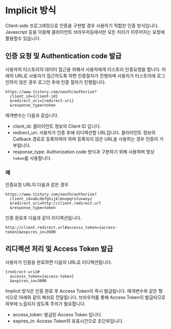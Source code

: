 # Implicit 방식

Client-side 프로그래밍으로 인증을 구현할 경우 사용하기 적합한 인증 방식입니다. Javascript 등을 이용해 클라이언트 브라우저등에서만 모든 처리가 이루어지는 요청에 활용할수 있습니다.

## 인증 요청 및 Authentication code 발급

사용자의 티스토리의 데이터 접근을 위해서 사용자에게 티스토리 인증요청을 합니다. 아래의 URL로 사용자가 접근하도록 하면 인증절차가 진행되며 사용자가 티스토리에 로그인하지 않은 경우 로그인 후에 인증 절차가 진행됩니다.

```
https://www.tistory.com/oauth/authorize?
  client_id={client-id}
  &redirect_uri={redirect-uri}
  &response_type=token
```

매개변수는 다음과 같습니다.

- client_id: 클라이언트 정보의 Client ID 입니다.
- redirect_uri: 사용자가 인증 후에 리디렉션할 URL입니다. 클라이언트 정보의 Callback 경로로 등록하여야 하며 등록되지 않은 URL을 사용하는 경우 인증이 거부됩니다.
- response_type: Authorization code 방식과 구분하기 위해 사용하며 항상 `token`를 사용합니다.

### 예

인증요청 URL이 다음과 같은 경우

```
https://www.tistory.com/oauth/authorize?
  client_id=abcdefghijklmnopqrstuvwxyz
  &redirect_uri=http://client.redirect.url
  &response_type=token
```

인증 완료후 다음과 같이 리디렉션됩니다.

```
http://client.redirect.url#accesss_token={access-token}&expires_in=3600
```

## 리디렉션 처리 및 Access Token 발급

사용자가 인증을 완료하면 다음의 URL로 리디렉션됩니다.

```
{redirect-uri}#
  accesss_token={access-token}
  &expires_in=3600
```

Implicit 방식은 인증 완료 후 Access Token이 즉시 발급됩니다. 매개변수와 같은 형식으로 아래와 같이 해쉬로 전달됩니다. 브라우저를 통해 Access Token이 발급되므로 외부에 노출되지 않도록 주의가 필요합니다.

- access_token: 발급된 Access Token 입니다.
- expires_in: Access Token의 유효시간으로 초단위입니다.
